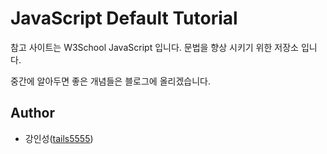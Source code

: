 # JavaScript Default Tutorial

참고 사이트는 W3School JavaScript 입니다. 문법을 향상 시키기 위한 저장소 입니다.

중간에 알아두면 좋은 개념들은 블로그에 올리겠습니다.

## Author

- 강인성([tails5555](https://github.com/tails5555))